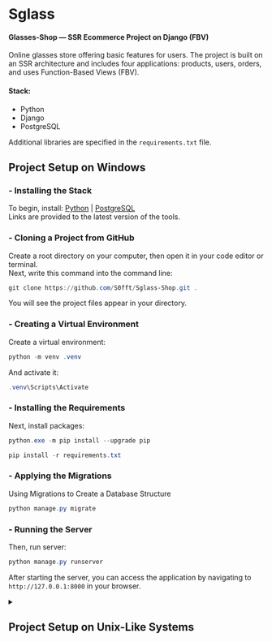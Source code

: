 # Sglass
#### Glasses-Shop — SSR Ecommerce Project on Django (FBV)

Оnline glasses store offering basic features for users. 
The project is built on an SSR architecture and includes four applications:
products, users, orders, and uses Function-Based Views (FBV).

#### Stack:
 - Python
 - Django
 - PostgreSQL

Additional libraries are specified in the `requirements.txt` file.

## Project Setup on Windows

### - Installing the Stack
To begin, install: [Python](https://www.python.org/downloads/) | [PostgreSQL](https://www.postgresql.org/)
<br>
Links are provided to the latest version of the tools.

### - Cloning a Project from GitHub
Create a root directory on your computer, then open it in your code editor or terminal.
<br>
Next, write this command into the command line:
```powershell
git clone https://github.com/S0fft/Sglass-Shop.git .
```
You will see the project files appear in your directory.

### - Creating a Virtual Environment
Create a virtual environment:
```powershell
python -m venv .venv
```

And activate it:

```powershell
.venv\Scripts\Activate
```

### - Installing the Requirements
Next, install packages:

```powershell
python.exe -m pip install --upgrade pip
```
```powershell
pip install -r requirements.txt
```

### - Applying the Migrations
Using Migrations to Create a Database Structure

```powershell
python manage.py migrate
```

### - Running the Server
Then, run server:

```powershell
python manage.py runserver
```
After starting the server, you can access the application by navigating to `http://127.0.0.1:8000` in your browser.

<details>
<summary><h2> Project Setup on Unix-Like Systems </h2></summary>
These commands do the same thing as described above but only on Unix systems:
<br>

### - Installing the Stack
Install: [Python](https://www.python.org/downloads/) | [PostgreSQL](https://www.postgresql.org/)
<br>
Link are provided to the latest version of the tools.

### - Cloning a Project from GitHub
Create a root directory on your computer, then open it in your code editor or terminal.
<br>
Next, write this command into the command line:
```powershell
git clone https://github.com/S0fft/Sglass-Shop.git .
```
You will see the project files appear in your directory.

### - Creating a Virtual Environment
```bash
python3 -m venv ./venv
```

```bash
source ./venv/bin/activate
```

### - Installing the Requirements
```bash
python3 -m pip install --upgrade pip
```
```bash
pip install -r requirements.txt
```
### - Applying the Migrations
Using Migrations to Create a Database Structure

```powershell
python3 manage.py migrate
```

### - Running the Server
Then, run server:
```powershell
python3 manage.py runserver
```
After starting the server, you can access the application by navigating to `http://127.0.0.1:8000` in your browser.
